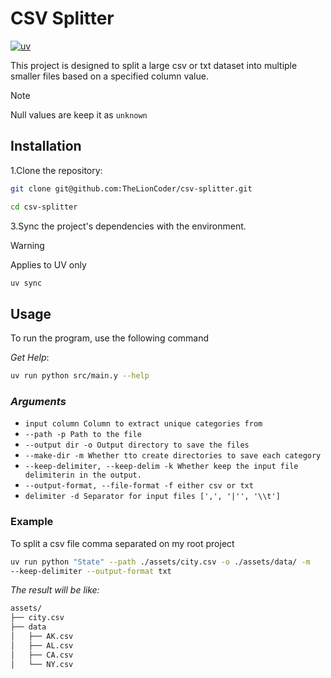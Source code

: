 # CSV Splitter

[![uv](https://img.shields.io/endpoint?url=https://raw.githubusercontent.com/astral-sh/uv/main/assets/badge/v0.json)](https://docs.astral.sh/uv/)

This project is designed to split a large csv or txt dataset into multiple
smaller files based on a specified column value.

> [!NOTE]
> Null values are keep it as `unknown`

## Installation

1.Clone the repository:

```sh
git clone git@github.com:TheLionCoder/csv-splitter.git

cd csv-splitter
```

3.Sync the project's dependencies with the environment.

> [!WARNING]
> Applies to UV only

```sh
uv sync
```

## Usage

To run the program, use the following command

_Get Help_:

```sh
uv run python src/main.y --help
```

### _Arguments_

- `input column Column to extract unique categories from`
- `--path -p Path to the file`
- `--output dir -o Output directory to save the files`
- `--make-dir -m Whether tto create directories to save each category`
- `--keep-delimiter, --keep-delim -k Whether keep the input file delimiterin
in the output.`
- `--output-format, --file-format -f either csv or txt`
- `delimiter -d Separator for input files [',', '|'', '\\t']`

### Example

To split a csv file comma separated on my root project

```sh
uv run python "State" --path ./assets/city.csv -o ./assets/data/ -m
--keep-delimiter --output-format txt
```

_The result will be like:_

```sh
assets/
├── city.csv
├── data
│   ├── AK.csv
│   ├── AL.csv
│   ├── CA.csv
│   └── NY.csv
```

